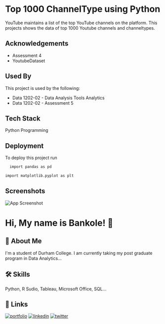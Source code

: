 
# Top 1000 ChannelType using Python

YouTube maintains a list of the top YouTube channels on the platform. This projects shows the data of top 1000 Youtube channels and channeltypes.
## Acknowledgements

 - Assessment 4
 - YoutubeDataset


## Used By

This project is used by the following:

- Data 1202-02 - Data Analysis Tools Analytics 
- Data 1202-02 - Assessment 5



## Tech Stack

Python Programming

## Deployment

To deploy this project run

```bash
  import pandas as pd
```
```bash
import matplotlib.pyplot as plt
```

## Screenshots

![App Screenshot](https://ibb.co/d5PzWBp)





# Hi, My name is Bankole! 👋


## 🚀 About Me
I'm a student of Durham College. I am currently taking my post graduate program in Data Analytics...


## 🛠 Skills
Python, R Sudio, Tableau, Microsoft Office, SQL...


## 🔗 Links
[![portfolio](https://img.shields.io/badge/my_portfolio-000?style=for-the-badge&logo=ko-fi&logoColor=white)](https://katherinempeterson.com/)
[![linkedin](https://img.shields.io/badge/linkedin-0A66C2?style=for-the-badge&logo=linkedin&logoColor=white)](https://www.linkedin.com/)
[![twitter](https://img.shields.io/badge/twitter-1DA1F2?style=for-the-badge&logo=twitter&logoColor=white)](https://twitter.com/)

